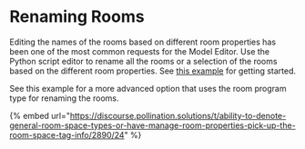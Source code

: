 # Renaming Rooms

Editing the names of the rooms based on different room properties has been one of the most common requests for the Model Editor. Use the Python script editor to rename all the rooms or a selection of the rooms based on the different room properties. See [this example](../python-script-editor/your-first-python-script.md#rename-the-rooms) for getting started.

See this example for a more advanced option that uses the room program type for renaming the rooms.

{% embed url="https://discourse.pollination.solutions/t/ability-to-denote-general-room-space-types-or-have-manage-room-properties-pick-up-the-room-space-tag-info/2890/24" %}
